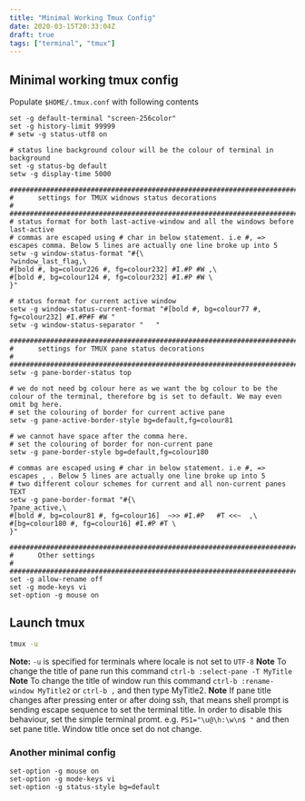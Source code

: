 ```yaml
---
title: "Minimal Working Tmux Config"
date: 2020-03-15T20:33:04Z
draft: true
tags: ["terminal", "tmux"]
---
```

<!--- Below style are also defined in static/css/my.css file.
They are repeatedly defined here so that pandoc can generate
the final HTML with all necessary css styles.
Note: draft: true above. This prevents publishing it to GitHUB.
--->
<style>
/* To highlight text in Green in pre tag */
.hl {color: #008A00;}
/* To highlight text in Bold Green in pre tag */
.hlb {color: #008A00; font-weight: bold;}
/* To highlight text in Bold Red in pre tag */
.hlbr {color:#e90001; font-weight: bold;}
/* <code> tag does not work in blogger. Use following class with span tag */
.code {
    color:#7e168d; 
    background: #f0f0f0; 
    padding: 0.1em 0.4em;
    font-family: SFMono-Regular, Consolas, "Liberation Mono", Menlo, Courier, monospace;
}
</style>

## Minimal working tmux config 
Populate `$HOME/.tmux.conf` with following contents
```
set -g default-terminal "screen-256color"
set -g history-limit 99999
# setw -g status-utf8 on

# status line background colour will be the colour of terminal in background
set -g status-bg default
setw -g display-time 5000

####################################################################################################
#      settings for TMUX widnows status decorations                                                #
####################################################################################################
# status format for both last-active-window and all the windows before last-active
# commas are escaped using # char in below statement. i.e #, => escapes comma. Below 5 lines are actually one line broke up into 5
setw -g window-status-format "#{\
?window_last_flag,\
#[bold #, bg=colour226 #, fg=colour232] #I.#P #W ,\
#[bold #, bg=colour124 #, fg=colour232] #I.#P #W \
}"

# status format for current active window
setw -g window-status-current-format "#[bold #, bg=colour77 #, fg=colour232] #I.#P#F #W "
setw -g window-status-separator "   "

####################################################################################################
#      settings for TMUX pane status decorations                                                   #
####################################################################################################
setw -g pane-border-status top

# we do not need bg colour here as we want the bg colour to be the colour of the terminal, therefore bg is set to default. We may even omit bg here.
# set the colouring of border for current active pane
setw -g pane-active-border-style bg=default,fg=colour81

# we cannot have space after the comma here.
# set the colouring of border for non-current pane
setw -g pane-border-style bg=default,fg=colour180

# commas are escaped using # char in below statement. i.e #, => escapes , . Below 5 lines are actually one line broke up into 5
# two different colour schemes for current and all non-current panes TEXT
setw -g pane-border-format "#{\
?pane_active,\
#[bold #, bg=colour81 #, fg=colour16]  ~>> #I.#P   #T <<~  ,\
#[bg=colour180 #, fg=colour16] #I.#P #T \
}"

####################################################################################################
#      Other settings                                                                              #
####################################################################################################
set -g allow-rename off
set -g mode-keys vi
set-option -g mouse on
```

## Launch tmux
```bash
tmux -u
```
**Note:** `-u` is specified for terminals where locale is not set to `UTF-8`
**Note** To change the title of pane run this command `ctrl-b :select-pane -T MyTitle`
**Note** To change the title of window run this command `ctrl-b :rename-window MyTitle2` or `ctrl-b ,` and then type MyTitle2.
**Note** If pane title changes after pressing enter or after doing ssh, that means shell prompt is sending escape sequence to set the terminal title. In order to disable this behaviour, set the simple terminal promt. e.g. `PS1="\u@\h:\w\n$ "` and then set pane title. Window title once set do not change.

### Another minimal config
```
set-option -g mouse on
set-option -g mode-keys vi
set-option -g status-style bg=default
```